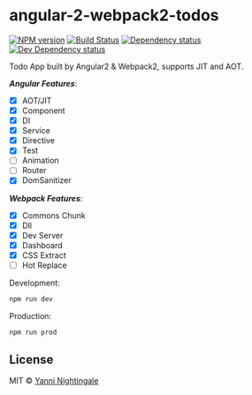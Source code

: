 # angular-2-webpack2-todos 
[![NPM version][npm-image]][npm-url] [![Build Status][travis-image]][travis-url] [![Dependency status][david-dm-image]][david-dm-url] [![Dev Dependency status][david-dm-dev-image]][david-dm-dev-url]

Todo App built by Angular2 & Webpack2, supports JIT and AOT.

***Angular Features***:

 - [x] AOT/JIT
 - [x] Component
 - [x] DI
 - [x] Service
 - [x] Directive
 - [x] Test
 - [ ] Animation
 - [ ] Router
 - [x] DomSanitizer

***Webpack Features***:

 - [x] Commons Chunk
 - [x] Dll
 - [x] Dev Server
 - [x] Dashboard
 - [x] CSS Extract
 - [ ] Hot Replace

Development:

```sh
npm run dev
```

Production:

```sh
npm run prod
```

## License

MIT © [Yanni Nightingale](http://yanni4night.com)

[npm-url]: https://npmjs.org/package/angular2-webpack2-todos
[npm-image]: http://img.shields.io/npm/v/angular2-webpack2-todos.svg
[travis-url]: https://travis-ci.org/yanni4night/angular2-webpack2-todos
[travis-image]: http://img.shields.io/travis/yanni4night/angular2-webpack2-todos.svg
[david-dm-url]:https://david-dm.org/yanni4night/angular2-webpack2-todos
[david-dm-image]:https://david-dm.org/yanni4night/angular2-webpack2-todos.svg
[david-dm-dev-url]:https://david-dm.org/yanni4night/angular2-webpack2-todos#type=dev
[david-dm-dev-image]:https://david-dm.org/yanni4night/angular2-webpack2-todos/dev-status.svg
